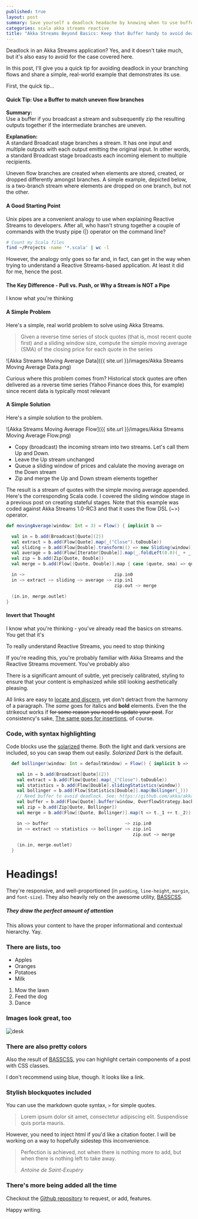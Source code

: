 ```yaml
---
published: true
layout: post
summary: Save yourself a deadlock headache by knowing when to use buffers in your flows
categories: scala akka streams reactive
title: "Akka Streams Beyond Basics: Keep that Buffer handy to avoid deadlock"
---
```


Deadlock in an Akka Streams application? Yes, and it doesn't take much, but it's also easy to avoid for the case covered here.

In this post, I'll give you a quick tip for avoiding deadlock in your branching flows and share a simple, real-world example that demonstrates its use.

First, the quick tip...

#### Quick Tip: Use a Buffer to match uneven flow branches

__Summary:__  
Use a buffer if you broadcast a stream and subsequently zip the resulting outputs together if the intermediate branches are uneven.

__Explanation:__  
A standard Broadcast stage branches a stream. It has one input and multiple outputs with each output emitting the original input. In other words, a standard Broadcast stage broadcasts each incoming element to multiple recipients.

Uneven flow branches are created when elements are stored, created, or dropped differently amongst branches. A simple example, depicted below, is a two-branch stream where elements are dropped on one branch, but not the other.

 

#### A Good Starting Point

Unix pipes are a convenient analogy to use when explaining Reactive Streams to developers. After all, who hasn't strung together a couple of commands with the trusty pipe (|) operator on the command line?

````bash
# Count my Scala files
find ~/Projects -name '*.scala' | wc -l
````

However, the analogy only goes so far and, in fact, can get in the way when trying to understand a Reactive Streams-based application. At least it did for me, hence the post.

#### The Key Difference - Pull vs. Push, or Why a Stream is NOT a Pipe

I know what you're thinking 

#### A Simple Problem

Here's a simple, real world problem to solve using Akka Streams.

> Given a reverse time series of stock quotes (that is, most recent quote first) and a sliding window size, compute the simple moving average (SMA) of the closing price for each quote in the series

![Akka Streams Moving Average Data]({{ site.url }}/images/Akka Streams Moving Average Data.png)

Curious where this problem comes from? Historical stock quotes are often delivered as a reverse time series (Yahoo Finance does this, for example) since recent data is typically most relevant

#### A Simple Solution

Here's a simple solution to the problem.

![Akka Streams Moving Average Flow]({{ site.url }}/images/Akka Streams Moving Average Flow.png)

* Copy (broadcast) the incoming stream into two streams. Let's call them Up and Down.
* Leave the Up stream unchanged
* Queue a sliding window of prices and calulate the moving average on the Down stream
* Zip and merge the Up and Down stream elements together

The result is a stream of quotes with the simple moving average appended. Here's the corresponding Scala code. I covered the sliding window stage in a previous post on creating stateful stages. Note that this example was coded against Akka Streams 1.0-RC3 and that it uses the flow DSL (~>) operator.

````scala
def movingAverage(window: Int = 3) = Flow() { implicit b =>

  val in = b.add(Broadcast[Quote](2))
  val extract = b.add(Flow[Quote].map(_("Close").toDouble))
  val sliding = b.add(Flow[Double].transform(() => new Sliding(window)))
  val average = b.add(Flow[Iterator[Double]].map(_.foldLeft(0.0)(_ + _)).map(_ / window))
  val zip = b.add(Zip[Quote, Double])
  val merge = b.add(Flow[(Quote, Double)].map { case (quote, sma) => quote + ("SMA" -> f"$sma%1.2f") })

  in ~>                                  zip.in0
  in ~> extract ~> sliding ~> average ~> zip.in1
                                         zip.out ~> merge

  (in.in, merge.outlet)
}
````


#### Invert that Thought

I know what you're thinking - you've already read the basics on streams. You get that it's 

To really understand Reactive Streams, you need to stop thinking

If you're reading this, you're probably familiar with Akka Streams and the Reactive Streams movement. You've probably also 

There is a significant amount of subtle, yet precisely calibrated, styling to ensure
that your content is emphasized while still looking aesthetically pleasing.

All links are easy to [locate and discern](#), yet don't detract from the harmony
of a paragraph. The _same_ goes for italics and __bold__ elements. Even the the strikeout
works if <del>for some reason you need to update your post</del>. For consistency's sake,
<ins>The same goes for insertions</ins>, of course.

### Code, with syntax highlighting

Code blocks use the [solarized](http://ethanschoonover.com/solarized) theme. Both the light and
dark versions are included, so you can swap them out easily. _Solarized Dark_ is the default.

````scala
  def bollinger(window: Int = defaultWindow) = Flow() { implicit b =>

    val in = b.add(Broadcast[Quote](2))
    val extract = b.add(Flow[Quote].map(_("Close").toDouble))
    val statistics = b.add(Flow[Double].slidingStatistics(window))
    val bollinger = b.add(Flow[Statistics[Double]].map(Bollinger(_)))
    // Need buffer to avoid deadlock. See: https://github.com/akka/akka/issues/17435
    val buffer = b.add(Flow[Quote].buffer(window, OverflowStrategy.backpressure))
    val zip = b.add(Zip[Quote, Bollinger])
    val merge = b.add(Flow[(Quote, Bollinger)].map(t => t._1 ++ t._2))

    in ~> buffer                             ~> zip.in0
    in ~> extract ~> statistics ~> bollinger ~> zip.in1
                                                zip.out ~> merge

    (in.in, merge.outlet)
  }
````

# Headings!

They're responsive, and well-proportioned (in `padding`, `line-height`, `margin`, and `font-size`).
They also heavily rely on the awesome utility, [BASSCSS](http://www.basscss.com/).

##### They draw the perfect amount of attention

This allows your content to have the proper informational and contextual hierarchy. Yay.

### There are lists, too

  * Apples
  * Oranges
  * Potatoes
  * Milk

  1. Mow the lawn
  2. Feed the dog
  3. Dance

### Images look great, too

![desk](https://cloud.githubusercontent.com/assets/1424573/3378137/abac6d7c-fbe6-11e3-8e09-55745b6a8176.png)


### There are also pretty colors

Also the result of [BASSCSS](http://www.basscss.com/), you can <span class="bg-dark-gray white">highlight</span> certain components
of a <span class="red">post</span> <span class="mid-gray">with</span> <span class="green">CSS</span> <span class="orange">classes</span>.

I don't recommend using blue, though. It looks like a <span class="blue">link</span>.

### Stylish blockquotes included

You can use the markdown quote syntax, `>` for simple quotes.

> Lorem ipsum dolor sit amet, consectetur adipiscing elit. Suspendisse quis porta mauris.

However, you need to inject html if you'd like a citation footer. I will be working on a way to
hopefully sidestep this inconvenience.

<blockquote>
  <p>
    Perfection is achieved, not when there is nothing more to add, but when there is nothing left to take away.
  </p>
  <footer><cite title="Antoine de Saint-Exupéry">Antoine de Saint-Exupéry</cite></footer>
</blockquote>

### There's more being added all the time

Checkout the [Github repository](https://github.com/johnotander/pixyll) to request,
or add, features.

Happy writing.
